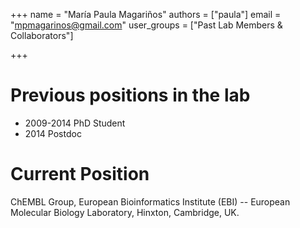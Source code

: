 +++
name = "María Paula Magariños"
authors = ["paula"]
email = "mpmagarinos@gmail.com"
user_groups = ["Past Lab Members & Collaborators"]

+++

# Previous positions in the lab

 * 2009-2014 PhD Student
 * 2014 Postdoc

# Current Position

ChEMBL Group, European Bioinformatics Institute (EBI) -- European Molecular
Biology Laboratory, Hinxton, Cambridge, UK.
